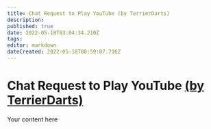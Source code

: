 ```yaml
---
title: Chat Request to Play YouTube (by TerrierDarts) 
description: 
published: true
date: 2022-05-18T03:04:34.210Z
tags: 
editor: markdown
dateCreated: 2022-05-18T00:59:07.716Z
---
```


# Chat Request to Play YouTube [(by TerrierDarts)](https://www.twitch.tv/terrierdarts)
Your content here